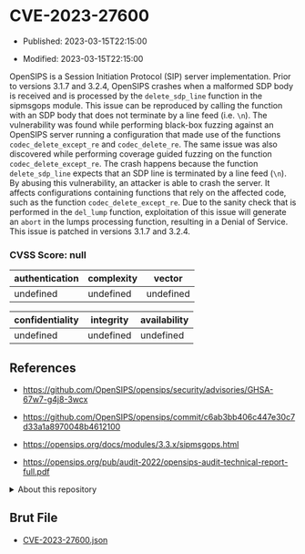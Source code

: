 # CVE-2023-27600

- Published: 2023-03-15T22:15:00

- Modified: 2023-03-15T22:15:00

OpenSIPS is a Session Initiation Protocol (SIP) server implementation. Prior to versions 3.1.7 and 3.2.4, OpenSIPS crashes when a malformed SDP body is received and is processed by the `delete_sdp_line` function in the sipmsgops module. This issue can be reproduced by calling the function with an SDP body that does not terminate by a line feed (i.e. `\n`). The vulnerability was found while performing black-box fuzzing against an OpenSIPS server running a configuration that made use of the functions `codec_delete_except_re` and `codec_delete_re`. The same issue was also discovered while performing coverage guided fuzzing on the function `codec_delete_except_re`. The crash happens because the function `delete_sdp_line` expects that an SDP line is terminated by a line feed (`\n`). By abusing this vulnerability, an attacker is able to crash the server. It affects configurations containing functions that rely on the affected code, such as the function `codec_delete_except_re`. Due to the sanity check that is performed in the `del_lump` function, exploitation of this issue will generate an `abort` in the lumps processing function, resulting in a Denial of Service. This issue is patched in versions 3.1.7 and 3.2.4.

### CVSS Score: **null**

| authentication | complexity | vector |
| --- | --- | --- |
| undefined | undefined | undefined |

| confidentiality | integrity | availability |
| --- | --- | --- |
| undefined | undefined | undefined |

## References

* https://github.com/OpenSIPS/opensips/security/advisories/GHSA-67w7-g4j8-3wcx

* https://github.com/OpenSIPS/opensips/commit/c6ab3bb406c447e30c7d33a1a8970048b4612100

* https://opensips.org/docs/modules/3.3.x/sipmsgops.html

* https://opensips.org/pub/audit-2022/opensips-audit-technical-report-full.pdf

<details>
<summary>About this repository</summary> 

  This repository is part of the project [Live Hack CVE](https://github.com/Live-Hack-CVE). Main website can be found [www.live-hack.org](https://www.live-hack.org) 
  
  Made by [Sn0wAlice](https://github.com/Sn0wAlice) for the people that care about security and need to have a feed of the latest CVEs. Hope you enjoy it, don't forget to star the repo and follow me on [Twitter](https://twitter.com/Sn0wAlice) and [Github](https://github.com/Sn0wAlice). And that is my [personnal website](https://www.alice-snow.me/)

  - [Home Page](https://github.com/Live-Hack-CVE)
  - [Framework](https://github.com/Live-Hack-CVE/cve-framework)
  - [CVE database](https://github.com/Live-Hack-CVE/full_database)
  - [Changelog](https://github.com/Live-Hack-CVE/Changelog)
</details>

## Brut File

* [CVE-2023-27600.json](https://raw.githubusercontent.com/Live-Hack-CVE/full_database/main/cves/2023/CVE-2023-27600.json)

